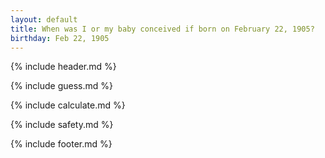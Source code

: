 ```yaml
---
layout: default
title: When was I or my baby conceived if born on February 22, 1905?
birthday: Feb 22, 1905
---
```


{% include header.md %}

{% include guess.md %}

{% include calculate.md %}

{% include safety.md %}

{% include footer.md %}



